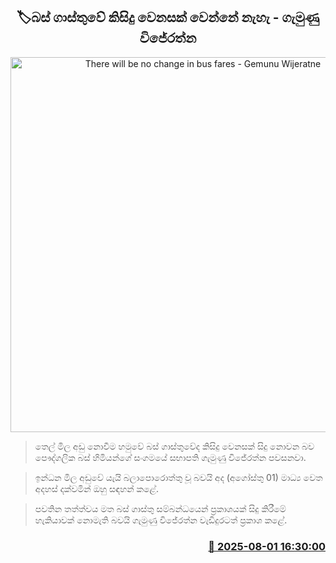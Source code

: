 <p align='center'><b><h2 align='center' title='There will be no change in bus fares - Gemunu Wijeratne'>🏷බස් ගාස්තුවේ කිසිදු වෙනසක් වෙන්නේ නැහැ - ගැමුණු විජේරත්න</h2></b></p>
<p align='center'><img src='https://helakuru.sgp1.cdn.digitaloceanspaces.com/esana/images/lib/gamunu-wijerathne-archived.jpg' width='600' alt='There will be no change in bus fares - Gemunu Wijeratne'></p>

> තෙල් මිල අඩු නොවීම හමුවේ බස් ගාස්තුවේද කිසිදු වෙනසක් සිදු නොවන බව පෞද්ගලික බස් හිමියන්ගේ සංගමයේ සභාපති ගැමුණු විජේරත්න පවසනවා.

> ඉන්ධන මිල අඩුවේ යැයි බලාපොරොත්තු වූ බවයි අද (අගෝස්තු 01) මාධ්‍ය වෙත අදහස් දක්වමින් ඔහු සඳහන් කළේ.

> පවතින තත්ත්වය මත බස් ගාස්තු සම්බන්ධයෙන් ප්‍රකාශයක් සිදු කිරීමේ හැකියාවක් නොමැති බවයි ගැමුණු විජේරත්න වැඩිදුරටත් ප්‍රකාශ කළේ.



<h3 align='right'><a href='https://www.helakuru.lk/esana/p/112369/'>📅 2025-08-01 16:30:00</a></h3>
